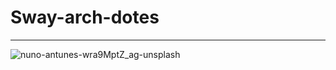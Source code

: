 # Sway-arch-dotes

---------
![nuno-antunes-wra9MptZ_ag-unsplash](https://github.com/user-attachments/assets/bfd9f0d2-f206-4b0a-b997-e3a039e334a4)
